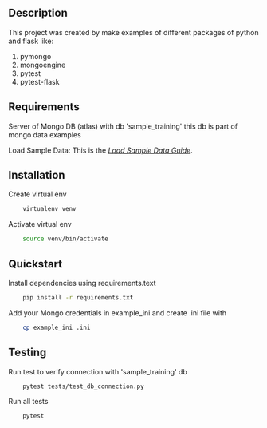 ## Description
This project was created by make examples of different packages of python and flask
like:

1. pymongo
2. mongoengine
3. pytest
4. pytest-flask



## Requirements

Server of Mongo DB (atlas) with db 'sample_training' this db is part of 
mongo data examples

Load Sample Data:
This is the *[Load Sample Data Guide](https://docs.mongodb.com/charts/saas/tutorial/order-data/prerequisites-setup/)*.

## Installation

Create virtual env

```bash
    virtualenv venv
```

Activate virtual env

```bash 
    source venv/bin/activate
```

## Quickstart

Install dependencies using requirements.text

```bash
    pip install -r requirements.txt
```

Add your Mongo credentials in example_ini and create .ini file with

```bash
    cp example_ini .ini
```

## Testing

Run test to verify connection with 'sample_training' db

```bash
    pytest tests/test_db_connection.py
```
Run all tests

```bash
    pytest
```

